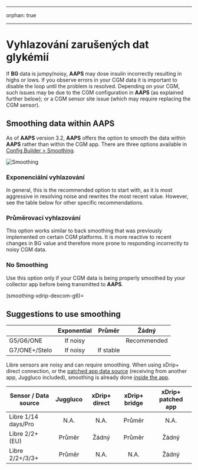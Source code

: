 - - -
orphan: true
- - -

# Vyhlazování zarušených dat glykémií

If **BG** data is jumpy/noisy, **AAPS** may dose insulin incorrectly resulting in highs or lows. If you observe errors in your CGM data it is important to disable the loop until the problem is resolved. Depending on your CGM, such issues may be due to the CGM configuration in **AAPS** (as explained further below); or a CGM sensor site issue (which may require replacing the CGM sensor).

## Smoothing data within AAPS

As of **AAPS** version 3.2, **AAPS** offers the option to smooth the data within **AAPS** rather than within the CGM app. There are three options available in [Config Builder > Smoothing](../SettingUpAaps/ConfigBuilder.md).

![Smoothing](../images/ConfBuild_Smoothing.png)

### Exponenciální vyhlazování

In general, this is the recommended option to start with, as it is most aggressive in resolving noise and rewrites the most recent value. However, see the table below for other specific recommendations.

### Průměrovací vyhlazování

This option works similar to back smoothing that was previously implemented on certain CGM platforms. It is more reactive to recent changes in BG value and therefore more prone to responding incorrectly to noisy CGM data.

### No Smoothing

Use this option only if your CGM data is being properly smoothed by your collector app before being transmitted to **AAPS**.

(smoothing-xdrip-dexcom-g6)=

## Suggestions to use smoothing

|               | Exponential |  Průměr   |    Žádný    |
| ------------- |:-----------:|:---------:|:-----------:|
| G5/G6/ONE     |  If noisy   |           | Recommended |
| G7/ONE+/Stelo |  If noisy   | If stable |             |

Libre sensors are noisy and can require smoothing. When using xDrip+ direct connection, or the [patched app data source](https://xdrip.readthedocs.io/en/latest/install/libre2patch/) (receiving from another app, Juggluco included), smoothing is already done [inside the app](https://xdrip.readthedocs.io/en/latest/use/NFC/#smooth-libre-3-data-when-using-xxx-method).

| Sensor / Data source | Juggluco | xDrip+ direct | xDrip+ bridge | xDrip+ patched app |
| -------------------- |:--------:|:-------------:|:-------------:|:------------------:|
| Libre 1/14 days/Pro  |   N.A.   |     N.A.      |    Průměr     |        N.A.        |
| Libre 2/2+ (EU)      |  Průměr  |     Žádný     |    Průměr     |       Žádný        |
| Libre 2/2+/3/3+      |  Průměr  |     N.A.      |     N.A.      |       Žádný        |
